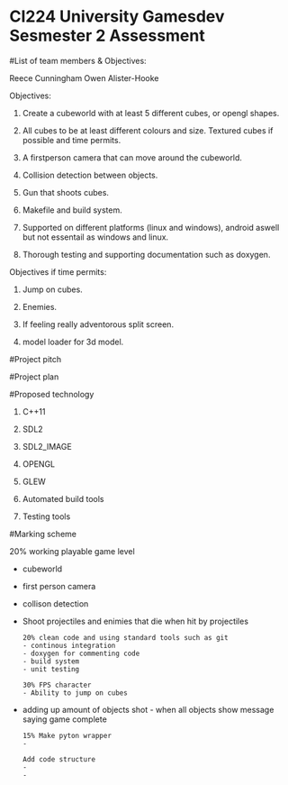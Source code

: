 # CI224 University Gamesdev Sesmester 2 Assessment

#List of team members & Objectives: 

Reece Cunningham
Owen Alister-Hooke

Objectives:

1) Create a cubeworld with at least 5 different cubes, or opengl shapes. 

2) All cubes to be at least different colours and size. Textured cubes if possible and time permits. 

3) A firstperson camera that can move around the cubeworld.

4) Collision detection between objects.

5) Gun that shoots cubes.

6) Makefile and build system.

7) Supported on different platforms (linux and windows), android aswell but not essentail as windows and linux.

8) Thorough testing and supporting documentation such as doxygen.

Objectives if time permits:

1) Jump on cubes.

2) Enemies.

3) If feeling really adventorous split screen.

4) model loader for 3d model.

#Project pitch




#Project plan


#Proposed technology

1) C++11

2) SDL2

3) SDL2_IMAGE

4) OPENGL

5) GLEW

6) Automated build tools

7) Testing tools
 
#Marking scheme

  20% working playable game level
  - cubeworld
  - first person camera
  - collison detection 
  - Shoot projectiles and enimies that die when hit by projectiles

		20% clean code and using standard tools such as git
		- continous integration
		- doxygen for commenting code 
		- build system
		- unit testing 

		30% FPS character 
		- Ability to jump on cubes
  - adding up amount of objects shot 
		- when all objects show message saying game complete

		15% Make pyton wrapper
		-
		
		Add code structure 
		-
		-
		
		


